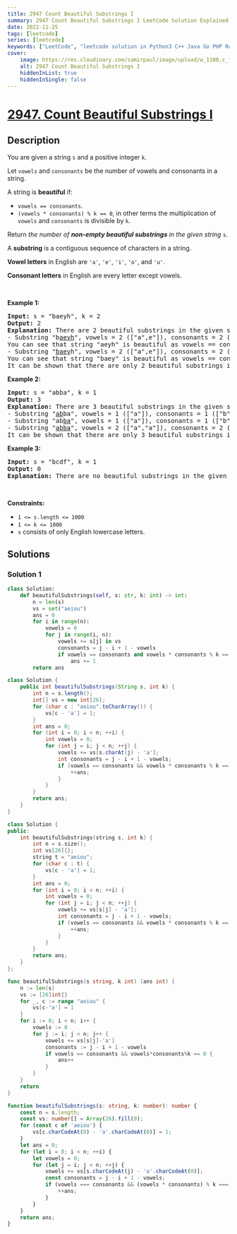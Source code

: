 ```yaml
---
title: 2947 Count Beautiful Substrings I
summary: 2947 Count Beautiful Substrings I LeetCode Solution Explained
date: 2022-11-25
tags: [leetcode]
series: [leetcode]
keywords: ["LeetCode", "leetcode solution in Python3 C++ Java Go PHP Ruby Swift TypeScript Rust C# JavaScript C", "2947 Count Beautiful Substrings I LeetCode Solution Explained in all languages"]
cover:
    image: https://res.cloudinary.com/samirpaul/image/upload/w_1100,c_fit,co_rgb:FFFFFF,l_text:Arial_75_bold:2947 Count Beautiful Substrings I - Solution Explained/problem-solving.webp
    alt: 2947 Count Beautiful Substrings I
    hiddenInList: true
    hiddenInSingle: false
---
```



# [2947. Count Beautiful Substrings I](https://leetcode.com/problems/count-beautiful-substrings-i)


## Description

<p>You are given a string <code>s</code> and a positive integer <code>k</code>.</p>

<p>Let <code>vowels</code> and <code>consonants</code> be the number of vowels and consonants in a string.</p>

<p>A string is <strong>beautiful</strong> if:</p>

<ul>
	<li><code>vowels == consonants</code>.</li>
	<li><code>(vowels * consonants) % k == 0</code>, in other terms the multiplication of <code>vowels</code> and <code>consonants</code> is divisible by <code>k</code>.</li>
</ul>

<p>Return <em>the number of <strong>non-empty beautiful substrings</strong> in the given string</em> <code>s</code>.</p>

<p>A <strong>substring</strong> is a contiguous sequence of characters in a string.</p>

<p><strong>Vowel letters</strong> in English are <code>&#39;a&#39;</code>, <code>&#39;e&#39;</code>, <code>&#39;i&#39;</code>, <code>&#39;o&#39;</code>, and <code>&#39;u&#39;</code>.</p>

<p><strong>Consonant letters</strong> in English are every letter except vowels.</p>

<p>&nbsp;</p>
<p><strong class="example">Example 1:</strong></p>

<pre>
<strong>Input:</strong> s = &quot;baeyh&quot;, k = 2
<strong>Output:</strong> 2
<strong>Explanation:</strong> There are 2 beautiful substrings in the given string.
- Substring &quot;b<u>aeyh</u>&quot;, vowels = 2 ([&quot;a&quot;,e&quot;]), consonants = 2 ([&quot;y&quot;,&quot;h&quot;]).
You can see that string &quot;aeyh&quot; is beautiful as vowels == consonants and vowels * consonants % k == 0.
- Substring &quot;<u>baey</u>h&quot;, vowels = 2 ([&quot;a&quot;,e&quot;]), consonants = 2 ([&quot;b&quot;,&quot;y&quot;]). 
You can see that string &quot;baey&quot; is beautiful as vowels == consonants and vowels * consonants % k == 0.
It can be shown that there are only 2 beautiful substrings in the given string.
</pre>

<p><strong class="example">Example 2:</strong></p>

<pre>
<strong>Input:</strong> s = &quot;abba&quot;, k = 1
<strong>Output:</strong> 3
<strong>Explanation:</strong> There are 3 beautiful substrings in the given string.
- Substring &quot;<u>ab</u>ba&quot;, vowels = 1 ([&quot;a&quot;]), consonants = 1 ([&quot;b&quot;]). 
- Substring &quot;ab<u>ba</u>&quot;, vowels = 1 ([&quot;a&quot;]), consonants = 1 ([&quot;b&quot;]).
- Substring &quot;<u>abba</u>&quot;, vowels = 2 ([&quot;a&quot;,&quot;a&quot;]), consonants = 2 ([&quot;b&quot;,&quot;b&quot;]).
It can be shown that there are only 3 beautiful substrings in the given string.
</pre>

<p><strong class="example">Example 3:</strong></p>

<pre>
<strong>Input:</strong> s = &quot;bcdf&quot;, k = 1
<strong>Output:</strong> 0
<strong>Explanation:</strong> There are no beautiful substrings in the given string.
</pre>

<p>&nbsp;</p>
<p><strong>Constraints:</strong></p>

<ul>
	<li><code>1 &lt;= s.length &lt;= 1000</code></li>
	<li><code>1 &lt;= k &lt;= 1000</code></li>
	<li><code>s</code> consists of only English lowercase letters.</li>
</ul>

## Solutions

### Solution 1

<!-- tabs:start -->

```python
class Solution:
    def beautifulSubstrings(self, s: str, k: int) -> int:
        n = len(s)
        vs = set("aeiou")
        ans = 0
        for i in range(n):
            vowels = 0
            for j in range(i, n):
                vowels += s[j] in vs
                consonants = j - i + 1 - vowels
                if vowels == consonants and vowels * consonants % k == 0:
                    ans += 1
        return ans
```

```java
class Solution {
    public int beautifulSubstrings(String s, int k) {
        int n = s.length();
        int[] vs = new int[26];
        for (char c : "aeiou".toCharArray()) {
            vs[c - 'a'] = 1;
        }
        int ans = 0;
        for (int i = 0; i < n; ++i) {
            int vowels = 0;
            for (int j = i; j < n; ++j) {
                vowels += vs[s.charAt(j) - 'a'];
                int consonants = j - i + 1 - vowels;
                if (vowels == consonants && vowels * consonants % k == 0) {
                    ++ans;
                }
            }
        }
        return ans;
    }
}
```

```cpp
class Solution {
public:
    int beautifulSubstrings(string s, int k) {
        int n = s.size();
        int vs[26]{};
        string t = "aeiou";
        for (char c : t) {
            vs[c - 'a'] = 1;
        }
        int ans = 0;
        for (int i = 0; i < n; ++i) {
            int vowels = 0;
            for (int j = i; j < n; ++j) {
                vowels += vs[s[j] - 'a'];
                int consonants = j - i + 1 - vowels;
                if (vowels == consonants && vowels * consonants % k == 0) {
                    ++ans;
                }
            }
        }
        return ans;
    }
};
```

```go
func beautifulSubstrings(s string, k int) (ans int) {
	n := len(s)
	vs := [26]int{}
	for _, c := range "aeiou" {
		vs[c-'a'] = 1
	}
	for i := 0; i < n; i++ {
		vowels := 0
		for j := i; j < n; j++ {
			vowels += vs[s[j]-'a']
			consonants := j - i + 1 - vowels
			if vowels == consonants && vowels*consonants%k == 0 {
				ans++
			}
		}
	}
	return
}
```

```ts
function beautifulSubstrings(s: string, k: number): number {
    const n = s.length;
    const vs: number[] = Array(26).fill(0);
    for (const c of 'aeiou') {
        vs[c.charCodeAt(0) - 'a'.charCodeAt(0)] = 1;
    }
    let ans = 0;
    for (let i = 0; i < n; ++i) {
        let vowels = 0;
        for (let j = i; j < n; ++j) {
            vowels += vs[s.charCodeAt(j) - 'a'.charCodeAt(0)];
            const consonants = j - i + 1 - vowels;
            if (vowels === consonants && (vowels * consonants) % k === 0) {
                ++ans;
            }
        }
    }
    return ans;
}
```

<!-- tabs:end -->

<!-- end -->
